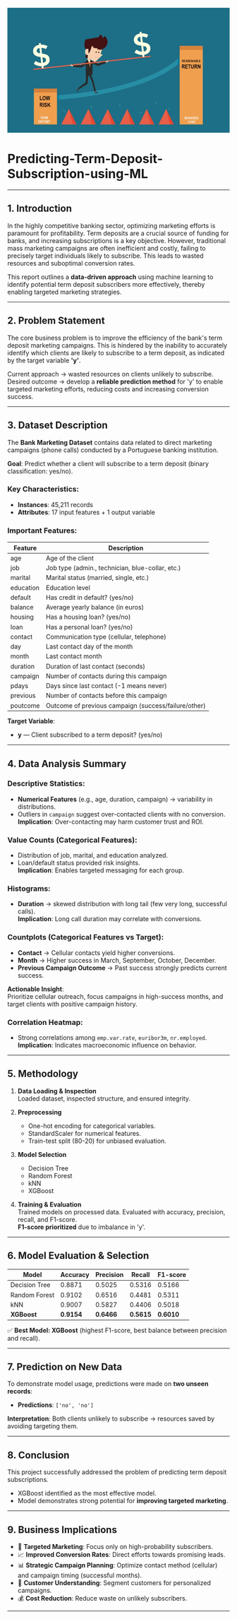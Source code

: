  ![Results](https://github.com/aritra01-coder/Predicting-Term-Deposit-Subscription-using-ML/blob/46468705ab3f3bda53f1efe2d51f3329e0ac6647/td-to-managed-fund-transition.jpg)

# Predicting-Term-Deposit-Subscription-using-ML


---

## 1. Introduction
In the highly competitive banking sector, optimizing marketing efforts is paramount for profitability. Term deposits are a crucial source of funding for banks, and increasing subscriptions is a key objective. However, traditional mass marketing campaigns are often inefficient and costly, failing to precisely target individuals likely to subscribe. This leads to wasted resources and suboptimal conversion rates.  

This report outlines a **data-driven approach** using machine learning to identify potential term deposit subscribers more effectively, thereby enabling targeted marketing strategies.

---

## 2. Problem Statement
The core business problem is to improve the efficiency of the bank's term deposit marketing campaigns. This is hindered by the inability to accurately identify which clients are likely to subscribe to a term deposit, as indicated by the target variable **'y'**.  

Current approach → wasted resources on clients unlikely to subscribe.  
Desired outcome → develop a **reliable prediction method** for 'y' to enable targeted marketing efforts, reducing costs and increasing conversion success.

---

## 3. Dataset Description
The **Bank Marketing Dataset** contains data related to direct marketing campaigns (phone calls) conducted by a Portuguese banking institution.  

**Goal**: Predict whether a client will subscribe to a term deposit (binary classification: yes/no).

### Key Characteristics:
- **Instances**: 45,211 records
- **Attributes**: 17 input features + 1 output variable

### Important Features:
| Feature   | Description |
|-----------|-------------|
| age       | Age of the client |
| job       | Job type (admin., technician, blue-collar, etc.) |
| marital   | Marital status (married, single, etc.) |
| education | Education level |
| default   | Has credit in default? (yes/no) |
| balance   | Average yearly balance (in euros) |
| housing   | Has a housing loan? (yes/no) |
| loan      | Has a personal loan? (yes/no) |
| contact   | Communication type (cellular, telephone) |
| day       | Last contact day of the month |
| month     | Last contact month |
| duration  | Duration of last contact (seconds) |
| campaign  | Number of contacts during this campaign |
| pdays     | Days since last contact (-1 means never) |
| previous  | Number of contacts before this campaign |
| poutcome  | Outcome of previous campaign (success/failure/other) |

**Target Variable**:  
- **y** — Client subscribed to a term deposit? (yes/no)

---

## 4. Data Analysis Summary

### Descriptive Statistics:
- **Numerical Features** (e.g., age, duration, campaign) → variability in distributions.
- Outliers in `campaign` suggest over-contacted clients with no conversion.  
**Implication**: Over-contacting may harm customer trust and ROI.

### Value Counts (Categorical Features):
- Distribution of job, marital, and education analyzed.  
- Loan/default status provided risk insights.  
**Implication**: Enables targeted messaging for each group.

### Histograms:
- **Duration** → skewed distribution with long tail (few very long, successful calls).  
**Implication**: Long call duration may correlate with conversions.

### Countplots (Categorical Features vs Target):
- **Contact** → Cellular contacts yield higher conversions.  
- **Month** → Higher success in March, September, October, December.  
- **Previous Campaign Outcome** → Past success strongly predicts current success.  

**Actionable Insight**:  
Prioritize cellular outreach, focus campaigns in high-success months, and target clients with positive campaign history.

### Correlation Heatmap:
- Strong correlations among `emp.var.rate`, `euribor3m`, `nr.employed`.  
**Implication**: Indicates macroeconomic influence on behavior.

---

## 5. Methodology
1. **Data Loading & Inspection**  
   Loaded dataset, inspected structure, and ensured integrity.
   
2. **Preprocessing**  
   - One-hot encoding for categorical variables.  
   - StandardScaler for numerical features.  
   - Train-test split (80-20) for unbiased evaluation.  

3. **Model Selection**  
   - Decision Tree  
   - Random Forest  
   - kNN  
   - XGBoost  

4. **Training & Evaluation**  
   Trained models on processed data. Evaluated with accuracy, precision, recall, and F1-score.  
   **F1-score prioritized** due to imbalance in 'y'.

---

## 6. Model Evaluation & Selection
| Model          | Accuracy | Precision | Recall | F1-score |
|----------------|----------|-----------|--------|----------|
| Decision Tree  | 0.8871   | 0.5025    | 0.5316 | 0.5166   |
| Random Forest  | 0.9102   | 0.6516    | 0.4481 | 0.5311   |
| kNN            | 0.9007   | 0.5827    | 0.4406 | 0.5018   |
| **XGBoost**    | **0.9154** | **0.6466** | **0.5615** | **0.6010** |

✅ **Best Model: XGBoost** (highest F1-score, best balance between precision and recall).  

---

## 7. Prediction on New Data
To demonstrate model usage, predictions were made on **two unseen records**:  
- **Predictions**: `['no', 'no']`  

**Interpretation**: Both clients unlikely to subscribe → resources saved by avoiding targeting them.

---

## 8. Conclusion
This project successfully addressed the problem of predicting term deposit subscriptions.  
- XGBoost identified as the most effective model.  
- Model demonstrates strong potential for **improving targeted marketing**.

---

## 9. Business Implications
- 🎯 **Targeted Marketing**: Focus only on high-probability subscribers.  
- 📈 **Improved Conversion Rates**: Direct efforts towards promising leads.  
- 📊 **Strategic Campaign Planning**: Optimize contact method (cellular) and campaign timing (successful months).  
- 🧠 **Customer Understanding**: Segment customers for personalized campaigns.  
- 💰 **Cost Reduction**: Reduce waste on unlikely subscribers.

---



